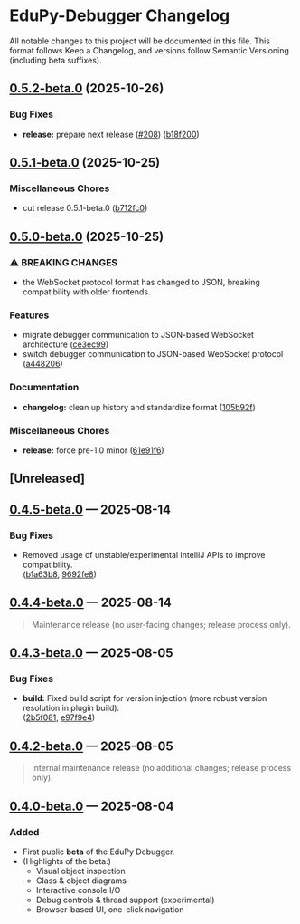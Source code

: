 <!-- Keep a Changelog guide -> https://keepachangelog.com -->

# EduPy-Debugger Changelog

All notable changes to this project will be documented in this file.
This format follows Keep a Changelog, and versions follow Semantic Versioning (including beta suffixes).

## [0.5.2-beta.0](https://github.com/Julian-Code14/EduPy-Debugger/compare/v0.5.1-beta.0...v0.5.2-beta.0) (2025-10-26)


### Bug Fixes

* **release:** prepare next release ([#208](https://github.com/Julian-Code14/EduPy-Debugger/issues/208)) ([b18f200](https://github.com/Julian-Code14/EduPy-Debugger/commit/b18f200396af8d3fdcfd4720213c9cec259a4fe3))


## [0.5.1-beta.0](https://github.com/Julian-Code14/EduPy-Debugger/compare/v0.5.0-beta.0...v0.5.1-beta.0) (2025-10-25)


### Miscellaneous Chores

* cut release 0.5.1-beta.0 ([b712fc0](https://github.com/Julian-Code14/EduPy-Debugger/commit/b712fc0e004c31c10bbc79fcf0d79ed80c396148))

## [0.5.0-beta.0](https://github.com/Julian-Code14/EduPy-Debugger/compare/v0.4.5-beta.0...v0.5.0-beta.0) (2025-10-25)


### ⚠ BREAKING CHANGES

* the WebSocket protocol format has changed to JSON, breaking compatibility with older frontends.

### Features

* migrate debugger communication to JSON-based WebSocket architecture ([ce3ec99](https://github.com/Julian-Code14/EduPy-Debugger/commit/ce3ec9924653ff7cbf59dbaf870f371c3b20dc06))
* switch debugger communication to JSON-based WebSocket protocol ([a448206](https://github.com/Julian-Code14/EduPy-Debugger/commit/a44820693d2ea1e81815cce075f42d1ab474c060))


### Documentation

* **changelog:** clean up history and standardize format ([105b92f](https://github.com/Julian-Code14/EduPy-Debugger/commit/105b92f9ccb50fa5e560bdf21a58ea14a218dbcd))


### Miscellaneous Chores

* **release:** force pre-1.0 minor ([61e91f6](https://github.com/Julian-Code14/EduPy-Debugger/commit/61e91f6011d0a7be907fc652c8beaa838f080454))

## [Unreleased]

## [0.4.5-beta.0](https://github.com/Julian-Code14/EduPy-Debugger/compare/v0.4.4-beta.0...v0.4.5-beta.0) — 2025-08-14
### Bug Fixes
- Removed usage of unstable/experimental IntelliJ APIs to improve compatibility.  
  ([b1a63b8](https://github.com/Julian-Code14/EduPy-Debugger/commit/b1a63b850fa3820b128cf331dd1181eddb1d5950), [9692fe8](https://github.com/Julian-Code14/EduPy-Debugger/commit/9692fe8c5a079ec19c5ed6ce1d827424dbc0c5b4))

## [0.4.4-beta.0](https://github.com/Julian-Code14/EduPy-Debugger/compare/edupy-debugger-v0.4.3-beta.0...edupy-debugger-v0.4.4-beta.0) — 2025-08-14
> Maintenance release (no user-facing changes; release process only).

## [0.4.3-beta.0](https://github.com/Julian-Code14/EduPy-Debugger/compare/edupy-debugger-v0.4.2-beta.0...edupy-debugger-v0.4.3-beta.0) — 2025-08-05
### Bug Fixes
- **build:** Fixed build script for version injection (more robust version resolution in plugin build).  
  ([2b5f081](https://github.com/Julian-Code14/EduPy-Debugger/commit/2b5f081abc044ce7baf65b177f44b5a528009ae1), [e97f9e4](https://github.com/Julian-Code14/EduPy-Debugger/commit/e97f9e48d8a02c63f5735e3a70c76b48bce9ac6a))

## [0.4.2-beta.0](https://github.com/Julian-Code14/EduPy-Debugger/compare/edupy-debugger-v0.4.1-beta.0...edupy-debugger-v0.4.2-beta.0) — 2025-08-05
> Internal maintenance release (no additional changes; release process only).

## [0.4.0-beta.0](https://github.com/Julian-Code14/EduPy-Debugger/compare/edupy-debugger-v0.4.0...edupy-debugger-v0.4.0-beta.0) — 2025-08-04
### Added
- First public **beta** of the EduPy Debugger.
- (Highlights of the beta:)
    - Visual object inspection
    - Class & object diagrams
    - Interactive console I/O
    - Debug controls & thread support (experimental)
    - Browser-based UI, one-click navigation
